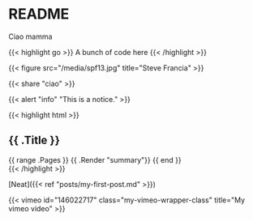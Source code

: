 # README

Ciao mamma

{{< highlight go >}} A bunch of code here {{< /highlight >}}

{{< figure src="/media/spf13.jpg" title="Steve Francia" >}}

{{< share "ciao" >}}

{{< alert "info" "This is a notice." >}}

{{< highlight html >}}
<section id="main">
  <div>
   <h1 id="title">{{ .Title }}</h1>
    {{ range .Pages }}
        {{ .Render "summary"}}
    {{ end }}
  </div>
</section>
{{< /highlight >}}

[Neat]({{< ref "posts/my-first-post.md" >}})

{{< vimeo id="146022717" class="my-vimeo-wrapper-class" title="My vimeo video" >}}

